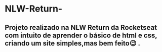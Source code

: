 # NLW-Return-
## Projeto realizado na NLW Return da Rocketseat com intuito de aprender  o básico de html e css, criando um site simples,mas bem feito😉 . 
